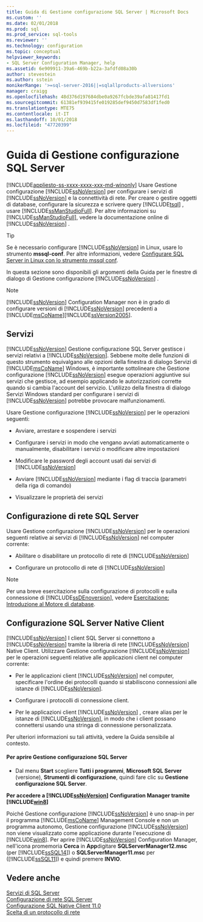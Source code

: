 ```yaml
---
title: Guida di Gestione configurazione SQL Server | Microsoft Docs
ms.custom: ''
ms.date: 02/01/2018
ms.prod: sql
ms.prod_service: sql-tools
ms.reviewer: ''
ms.technology: configuration
ms.topic: conceptual
helpviewer_keywords:
- SQL Server Configuration Manager, help
ms.assetid: 6e909911-39a6-469b-b22a-3afdfd08a30b
author: stevestein
ms.author: sstein
monikerRange: '>=sql-server-2016||=sqlallproducts-allversions'
manager: craigg
ms.openlocfilehash: 48d376d197684dbe0a9267fcbde39afa81417fd1
ms.sourcegitcommit: 61381ef939415fe019285def9450d7583df1fed0
ms.translationtype: MTE75
ms.contentlocale: it-IT
ms.lasthandoff: 10/01/2018
ms.locfileid: "47720399"
---
```

# <a name="sql-server-configuration-manager-help"></a>Guida di Gestione configurazione SQL Server
[!INCLUDE[appliesto-ss-xxxx-xxxx-xxx-md-winonly](../../includes/appliesto-ss-xxxx-xxxx-xxx-md-winonly.md)]
  Usare Gestione configurazione [!INCLUDE[ssNoVersion](../../includes/ssnoversion-md.md)] per configurare i servizi di [!INCLUDE[ssNoVersion](../../includes/ssnoversion-md.md)] e la connettività di rete. Per creare o gestire oggetti di database, configurare la sicurezza e scrivere query [!INCLUDE[tsql](../../includes/tsql-md.md)] , usare [!INCLUDE[ssManStudioFull](../../includes/ssmanstudiofull-md.md)]. Per altre informazioni su [!INCLUDE[ssManStudioFull](../../includes/ssmanstudiofull-md.md)], vedere la documentazione online di [!INCLUDE[ssNoVersion](../../includes/ssnoversion-md.md)] .  

 > [!TIP]
 > Se è necessario configurare [!INCLUDE[ssNoVersion](../../includes/ssnoversion-md.md)] in Linux, usare lo strumento **mssql-conf**. Per altre informazioni, vedere [Configurare SQL Server in Linux con lo strumento mssql conf](../../linux/sql-server-linux-configure-mssql-conf.md).

 In questa sezione sono disponibili gli argomenti della Guida per le finestre di dialogo di Gestione configurazione [!INCLUDE[ssNoVersion](../../includes/ssnoversion-md.md)] .  
  
> [!NOTE]  
>  [!INCLUDE[ssNoVersion](../../includes/ssnoversion-md.md)] Configuration Manager non è in grado di configurare versioni di [!INCLUDE[ssNoVersion](../../includes/ssnoversion-md.md)] precedenti a [!INCLUDE[msCoName](../../includes/msconame-md.md)][!INCLUDE[ssVersion2005](../../includes/ssversion2005-md.md)].  
  
## <a name="services"></a>Servizi  
 [!INCLUDE[ssNoVersion](../../includes/ssnoversion-md.md)] Gestione configurazione SQL Server gestisce i servizi relativi a [!INCLUDE[ssNoVersion](../../includes/ssnoversion-md.md)]. Sebbene molte delle funzioni di questo strumento equivalgano alle opzioni della finestra di dialogo Servizi di [!INCLUDE[msCoName](../../includes/msconame-md.md)] Windows, è importante sottolineare che Gestione configurazione [!INCLUDE[ssNoVersion](../../includes/ssnoversion-md.md)] esegue operazioni aggiuntive sui servizi che gestisce, ad esempio applicando le autorizzazioni corrette quando si cambia l'account del servizio. L'utilizzo della finestra di dialogo Servizi Windows standard per configurare i servizi di [!INCLUDE[ssNoVersion](../../includes/ssnoversion-md.md)] potrebbe provocare malfunzionamenti.  
  
 Usare Gestione configurazione [!INCLUDE[ssNoVersion](../../includes/ssnoversion-md.md)] per le operazioni seguenti:  
  
-   Avviare, arrestare e sospendere i servizi  
  
-   Configurare i servizi in modo che vengano avviati automaticamente o manualmente, disabilitare i servizi o modificare altre impostazioni  
  
-   Modificare le password degli account usati dai servizi di [!INCLUDE[ssNoVersion](../../includes/ssnoversion-md.md)]  
  
-   Avviare [!INCLUDE[ssNoVersion](../../includes/ssnoversion-md.md)] mediante i flag di traccia (parametri della riga di comando)  
  
-   Visualizzare le proprietà dei servizi  
  
## <a name="sql-server-network-configuration"></a>Configurazione di rete SQL Server  
 Usare Gestione configurazione [!INCLUDE[ssNoVersion](../../includes/ssnoversion-md.md)] per le operazioni seguenti relative ai servizi di [!INCLUDE[ssNoVersion](../../includes/ssnoversion-md.md)] nel computer corrente:  
  
-   Abilitare o disabilitare un protocollo di rete di [!INCLUDE[ssNoVersion](../../includes/ssnoversion-md.md)]  
  
-   Configurare un protocollo di rete di [!INCLUDE[ssNoVersion](../../includes/ssnoversion-md.md)]  
  
> [!NOTE]  
>  Per una breve esercitazione sulla configurazione di protocolli e sulla connessione di [!INCLUDE[ssDEnoversion](../../includes/ssdenoversion-md.md)], vedere [Esercitazione: Introduzione al Motore di database](../../relational-databases/tutorial-getting-started-with-the-database-engine.md).  
  
## <a name="sql-server-native-client-configuration"></a>Configurazione SQL Server Native Client  
 [!INCLUDE[ssNoVersion](../../includes/ssnoversion-md.md)] I client SQL Server si connettono a [!INCLUDE[ssNoVersion](../../includes/ssnoversion-md.md)] tramite la libreria di rete [!INCLUDE[ssNoVersion](../../includes/ssnoversion-md.md)] Native Client. Utilizzare Gestione configurazione [!INCLUDE[ssNoVersion](../../includes/ssnoversion-md.md)] per le operazioni seguenti relative alle applicazioni client nel computer corrente:  
  
-   Per le applicazioni client [!INCLUDE[ssNoVersion](../../includes/ssnoversion-md.md)] nel computer, specificare l'ordine dei protocolli quando si stabiliscono connessioni alle istanze di [!INCLUDE[ssNoVersion](../../includes/ssnoversion-md.md)].  
  
-   Configurare i protocolli di connessione client.  
  
-   Per le applicazioni client [!INCLUDE[ssNoVersion](../../includes/ssnoversion-md.md)] , creare alias per le istanze di [!INCLUDE[ssNoVersion](../../includes/ssnoversion-md.md)], in modo che i client possano connettersi usando una stringa di connessione personalizzata.  
  
 Per ulteriori informazioni su tali attività, vedere la Guida sensibile al contesto.  
  
#### <a name="to-open-sql-server-configuration-manager"></a>Per aprire Gestione configurazione SQL Server  
  
-   Dal menu **Start** scegliere **Tutti i programmi**, **Microsoft SQL Server** (versione), **Strumenti di configurazione**, quindi fare clic su **Gestione configurazione SQL Server**.  
  
  
 **Per accedere a [!INCLUDE[ssNoVersion](../../includes/ssnoversion-md.md)] Configuration Manager tramite [!INCLUDE[win8](../../includes/win8-md.md)]**  
  
 Poiché Gestione configurazione [!INCLUDE[ssNoVersion](../../includes/ssnoversion-md.md)] è uno snap-in per il programma [!INCLUDE[msCoName](../../includes/msconame-md.md)] Management Console e non un programma autonomo, Gestione configurazione [!INCLUDE[ssNoVersion](../../includes/ssnoversion-md.md)] non viene visualizzato come applicazione durante l'esecuzione di [!INCLUDE[win8](../../includes/win8-md.md)]. Per aprire [!INCLUDE[ssNoVersion](../../includes/ssnoversion-md.md)] Configuration Manager, nell'icona promemoria **Cerca** in **App**digitare **SQLServerManager12.msc** (per [!INCLUDE[ssSQL14](../../includes/sssql14-md.md)]) o **SQLServerManager11.msc** per ([!INCLUDE[ssSQL11](../../includes/sssql11-md.md)]) e quindi premere **INVIO**.  
  

## <a name="see-also"></a>Vedere anche  
 [Servizi di SQL Server](../../tools/configuration-manager/sql-server-services.md)   
 [Configurazione di rete SQL Server](../../tools/configuration-manager/sql-server-network-configuration.md)   
 [Configurazione SQL Native Client 11.0](../../tools/configuration-manager/sql-native-client-11-0-configuration.md)   
 [Scelta di un protocollo di rete](http://msdn.microsoft.com/library/6565fb7d-b076-4447-be90-e10d0dec359a)  
  
  
